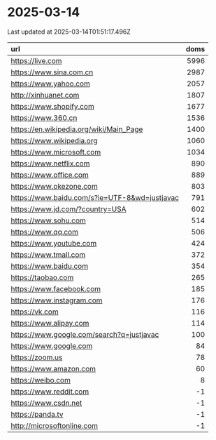 # 2025-03-14

<!-- BEGIN -->
Last updated at 2025-03-14T01:51:17.496Z

url | doms
:- | -:
https://live.com | 5996
https://www.sina.com.cn | 2987
https://www.yahoo.com | 2057
http://xinhuanet.com | 1807
https://www.shopify.com | 1677
https://www.360.cn | 1536
https://en.wikipedia.org/wiki/Main_Page | 1400
https://www.wikipedia.org | 1060
https://www.microsoft.com | 1034
https://www.netflix.com | 890
https://www.office.com | 889
https://www.okezone.com | 803
https://www.baidu.com/s?ie=UTF-8&wd=justjavac | 791
https://www.jd.com/?country=USA | 602
https://www.sohu.com | 514
https://www.qq.com | 506
https://www.youtube.com | 424
https://www.tmall.com | 372
https://www.baidu.com | 354
https://taobao.com | 265
https://www.facebook.com | 185
https://www.instagram.com | 176
https://vk.com | 116
https://www.alipay.com | 114
https://www.google.com/search?q=justjavac | 100
https://www.google.com | 84
https://zoom.us | 78
https://www.amazon.com | 60
https://weibo.com | 8
https://www.reddit.com | -1
https://www.csdn.net | -1
https://panda.tv | -1
http://microsoftonline.com | -1
<!-- END -->
